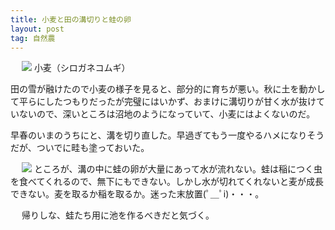 ```yaml
---
title: 小麦と田の溝切りと蛙の卵
layout: post
tag: 自然農
---
```


　
<img src="https://kobapan.com/f/6820487434_e798b540ff.jpg">
小麦（シロガネコムギ）


田の雪が融けたので小麦の様子を見ると、部分的に育ちが悪い。秋に土を動かして平らにしたつもりだったが完璧にはいかず、おまけに溝切りが甘く水が抜けていないので、深いところは沼地のようになっていて、小麦にはよくないのだ。


早春のいまのうちにと、溝を切り直した。早過ぎてもう一度やるハメになりそうだが、ついでに畦も塗っておいた。

　
<img src="https://kobapan.com/f/6820487198_6e102fc738.jpg">
ところが、溝の中に蛙の卵が大量にあって水が流れない。蛙は稲につく虫を食べてくれるので、無下にもできない。しかし水が切れてくれないと麦が成長できない。麦を取るか稲を取るか。迷った末放置(ﾟ＿ﾟi)・・・。

　
帰りしな、蛙たち用に池を作るべきだと気づく。

